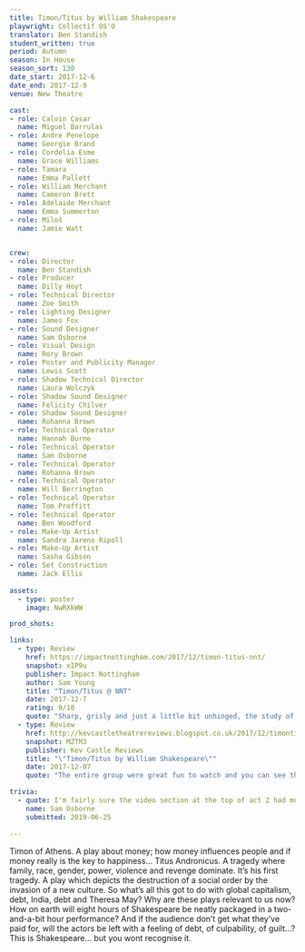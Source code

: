 ```yaml
---
title: Timon/Titus by William Shakespeare
playwright: Collectif OS'O
translator: Ben Standish
student_written: true 
period: Autumn
season: In House
season_sort: 130
date_start: 2017-12-6
date_end: 2017-12-9
venue: New Theatre

cast:
- role: Calvin Casar 
  name: Miguel Barrulas
- role: Andre Penelope
  name: Georgie Brand
- role: Cordelia Esme
  name: Grace Williams
- role: Tamara
  name: Emma Pallett
- role: William Merchant
  name: Cameron Brett
- role: Adelaide Merchant
  name: Emma Summerton
- role: Miloš
  name: Jamie Watt


crew:
- role: Director
  name: Ben Standish
- role: Producer
  name: Dilly Hoyt
- role: Technical Director
  name: Zoe Smith
- role: Lighting Designer
  name: James Fox
- role: Sound Designer
  name: Sam Osborne
- role: Visual Design
  name: Rory Brown
- role: Poster and Publicity Manager
  name: Lewis Scott
- role: Shadow Technical Director
  name: Laura Wolczyk
- role: Shadow Sound Designer
  name: Felicity Chilver
- role: Shadow Sound Designer
  name: Rohanna Brown
- role: Technical Operator
  name: Hannah Burne
- role: Technical Operator
  name: Sam Osborne
- role: Technical Operator
  name: Rohanna Brown
- role: Technical Operator
  name: Will Berrington
- role: Technical Operator
  name: Tom Proffitt
- role: Technical Operator
  name: Ben Woodford
- role: Make-Up Artist
  name: Sandra Jareno Ripoll
- role: Make-Up Artist
  name: Sasha Gibson
- role: Set Construction
  name: Jack Ellis
  
assets:
  - type: poster
    image: NwRXkWW

prod_shots:

links:
  - type: Review
    href: https://impactnottingham.com/2017/12/timon-titus-nnt/
    snapshot: xIP9u
    publisher: Impact Nottingham
    author: Sam Young
    title: "Timon/Titus @ NNT"
    date: 2017-12-7
    rating: 9/10
    quote: "Sharp, grisly and just a little bit unhinged, the study of debt has never been so much fun."
  - type: Review
    href: http://kevcastletheatrereviews.blogspot.co.uk/2017/12/timontitus-by-william-shakespeare.html
    snapshot: MZTM3
    publisher: Kev Castle Reviews
    title: "\"Timon/Titus by William Shakespeare\""
    date: 2017-12-07
    quote: "The entire group were great fun to watch and you can see the hard work that has gone into this show from every angle. If you can imagine Shakespeare crossed with Monty Python crossed with \"The Wright Show\", that's the feel of what to expect."

trivia:
  - quote: I'm fairly sure the video section at the top of act 2 had more cues than the rest of the show combined.
    name: Sam Osborne
    submitted: 2019-06-25

---
```


Timon of Athens. A play about money; how money influences people and if money really is the key to happiness… Titus Andronicus. A tragedy where family, race, gender, power, violence and revenge dominate. It’s his first tragedy. A play which depicts the destruction of a social order by the invasion of a new culture. So what’s all this got to do with global capitalism, debt, India, debt and Theresa May? Why are these plays relevant to us now? How on earth will eight hours of Shakespeare be neatly packaged in a two-and-a-bit hour performance? And if the audience don’t get what they’ve paid for, will the actors be left with a feeling of debt, of culpability, of guilt...? This is Shakespeare… but you wont recognise it.

